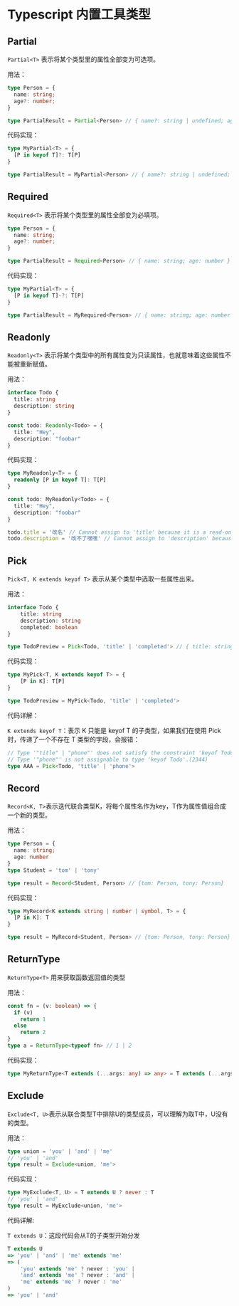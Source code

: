 # Typescript 内置工具类型

## Partial

`Partial<T>` 表示将某个类型里的属性全部变为可选项。

用法：

```ts
type Person = {
  name: string;
  age?: number;
}

type PartialResult = Partial<Person> // { name?: string | undefined; age?: number | undefined }
```

代码实现：

```ts
type MyPartial<T> = {
  [P in keyof T]?: T[P]
}

type PartialResult = MyPartial<Person> // { name?: string | undefined; age?: number | undefined }
```

## Required

`Required<T>` 表示将某个类型里的属性全部变为必填项。

```ts
type Person = {
  name: string;
  age?: number;
}

type PartialResult = Required<Person> // { name: string; age: number }
```

代码实现：

```ts
type MyPartial<T> = {
  [P in keyof T]-?: T[P]
}

type PartialResult = MyRequired<Person> // { name: string; age: number }
```

## Readonly

`Readonly<T>` 表示将某个类型中的所有属性变为只读属性，也就意味着这些属性不能被重新赋值。

用法：

```ts
interface Todo {
  title: string
  description: string
}

const todo: Readonly<Todo> = {
  title: "Hey",
  description: "foobar"
}
```

代码实现：

```ts
type MyReadonly<T> = {
  readonly [P in keyof T]: T[P]
}

const todo: MyReadonly<Todo> = {
  title: "Hey",
  description: "foobar"
}

todo.title = '改名' // Cannot assign to 'title' because it is a read-only property.(2540)
todo.description = '改不了嘿嘿' // Cannot assign to 'description' because it is a read-only property.(2540)
```

## Pick

`Pick<T, K extends keyof T>` 表示从某个类型中选取一些属性出来。

用法：

```ts
interface Todo {
    title: string
    description: string
    completed: boolean
}

type TodoPreview = Pick<Todo, 'title' | 'completed'> // { title: string, completed: boolean }
```

代码实现：

```ts
type MyPick<T, K extends keyof T> = {
    [P in K]: T[P]
}

type TodoPreview = MyPick<Todo, 'title' | 'completed'>
```

代码详解：

`K extends keyof T`：表示 K 只能是 keyof T 的子类型，如果我们在使用 Pick 时，传递了一个不存在 T 类型的字段，会报错：

```ts
// Type '"title" | "phone"' does not satisfy the constraint 'keyof Todo'.
// Type '"phone"' is not assignable to type 'keyof Todo'.(2344)
type AAA = Pick<Todo, 'title' | 'phone'>
```

## Record

`Record<K, T>`表示迭代联合类型K，将每个属性名作为key，T作为属性值组合成一个新的类型。

用法：

```ts
type Person = {
  name: string;
  age: number
}
type Student = 'tom' | 'tony'

type result = Record<Student, Person> // {tom: Person, tony: Person}
```

代码实现：

```ts
type MyRecord<K extends string | number | symbol, T> = {
  [P in K]: T
}

type result = MyRecord<Student, Person> // {tom: Person, tony: Person}
```

## ReturnType

`ReturnType<T>` 用来获取函数返回值的类型

用法： 

```ts
const fn = (v: boolean) => {
  if (v)
    return 1
  else
    return 2
}
type a = ReturnType<typeof fn> // 1 | 2
```

代码实现：

```ts
type MyReturnType<T extends (...args: any) => any> = T extends (...args: any) => infer R ? R : never
```

## Exclude

`Exclude<T, U>`表示从联合类型T中排除U的类型成员，可以理解为取T中，U没有的类型。

用法：

```ts
type union = 'you' | 'and' | 'me'
// 'you' | 'and'
type result = Exclude<union, 'me'>
```

代码实现：

```ts
type MyExclude<T, U> = T extends U ? never : T
// 'you' | 'and'
type result = MyExclude<union, 'me'>
```

代码详解: 

`T extends U`：这段代码会从T的子类型开始分发

```ts
T extends U
=> 'you' | 'and' | 'me' extends 'me'
=> (
	'you' extends 'me' ? never : 'you' | 
	'and' extends 'me' ? never : 'and' | 
	'me' extends 'me' ? never : 'me'
)
=> 'you' | 'and'
```